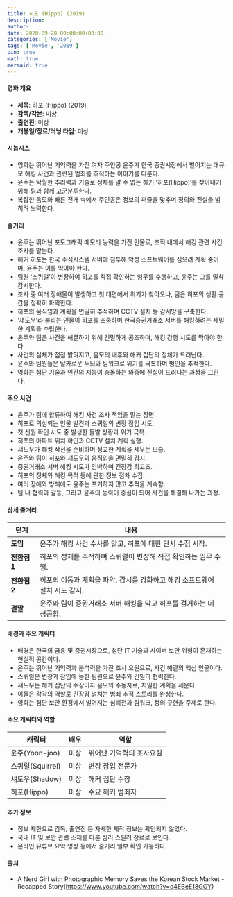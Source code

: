 ```yaml
---
title: 히포 (Hippo) (2019)
description: 
author: 
date: 2020-09-28 00:00:00+00:00
categories: ['Movie']
tags: ['Movie', '2019']
pin: true
math: true
mermaid: true
---
```

#### 영화 개요

- **제목**: 히포 (Hippo) (2019)  
- **감독/각본**: 미상  
- **출연진**: 미상  
- **개봉일/장르/러닝 타임**: 미상  

#### 시놉시스

- 영화는 뛰어난 기억력을 가진 여자 주인공 윤주가 한국 증권시장에서 벌어지는 대규모 해킹 사건과 관련된 범죄를 추적하는 이야기를 다룬다.  
- 윤주는 탁월한 추리력과 기술로 정체를 알 수 없는 해커 ‘히포(Hippo)’를 찾아내기 위해 팀과 함께 고군분투한다.  
- 복잡한 음모와 빠른 전개 속에서 주인공은 정보의 퍼즐을 맞추며 정의와 진실을 밝히려 노력한다.  

#### 줄거리

- 윤주는 뛰어난 포토그래픽 메모리 능력을 가진 인물로, 조직 내에서 해킹 관련 사건 조사를 맡는다.  
- 해커 히포는 한국 주식시스템 서버에 침투해 악성 소프트웨어를 심으려 계획 중이며, 윤주는 이를 막아야 한다.  
- 팀원 ‘스퀴럴’이 변장하여 히포를 직접 확인하는 임무를 수행하고, 윤주는 그를 밀착 감시한다.  
- 조사 중 여러 장애물이 발생하고 첫 대면에서 위기가 찾아오나, 팀은 히포의 생활 공간을 정확히 파악한다.  
- 히포의 움직임과 계획을 면밀히 추적하며 CCTV 설치 등 감시망을 구축한다.  
- ‘섀도우’라 불리는 인물이 히포를 조종하며 한국증권거래소 서버를 해킹하려는 세밀한 계획을 수립한다.  
- 윤주와 팀은 사건을 해결하기 위해 긴밀하게 공조하며, 해킹 강행 시도를 막아야 한다.  
- 사건의 실체가 점점 밝혀지고, 음모의 배후와 해커 집단의 정체가 드러난다.  
- 윤주와 팀원들은 날카로운 두뇌와 팀워크로 위기를 극복하며 범인을 추적한다.  
- 영화는 첨단 기술과 인간의 지능이 충돌하는 와중에 진실이 드러나는 과정을 그린다.  

#### 주요 사건

- 윤주가 팀에 합류하여 해킹 사건 조사 책임을 맡는 장면.  
- 히포로 의심되는 인물 발견과 스퀴럴의 변장 잠입 시도.  
- 첫 신원 확인 시도 중 발생한 돌발 상황과 위기 극복.  
- 히포의 아파트 위치 확인과 CCTV 설치 계획 실행.  
- 섀도우가 해킹 작전을 준비하며 정교한 계획을 세우는 모습.  
- 윤주와 팀이 히포와 섀도우의 움직임을 면밀히 감시.  
- 증권거래소 서버 해킹 시도가 임박하며 긴장감 최고조.  
- 히포의 정체와 해킹 목적 등에 관한 정보 점차 수집.  
- 여러 장애와 방해에도 윤주는 포기하지 않고 추적을 계속함.  
- 팀 내 협력과 갈등, 그리고 윤주의 능력이 중심이 되어 사건을 해결해 나가는 과정.  

#### 상세 줄거리

| **단계** | **내용**                                         |
|----------|------------------------------------------------|
| **도입** | 윤주가 해킹 사건 수사를 맡고, 히포에 대한 단서 수집 시작.          |
| **전환점 1** | 히포의 정체를 추적하며 스퀴럴이 변장해 직접 확인하는 임무 수행.             |
| **전환점 2** | 히포의 이동과 계획을 파악, 감시를 강화하고 해킹 소프트웨어 설치 시도 감지.    |
| **결말** | 윤주와 팀이 증권거래소 서버 해킹을 막고 히포를 검거하는 데 성공함.           |

#### 배경과 주요 캐릭터

- 배경은 한국의 금융 및 증권시장으로, 첨단 IT 기술과 사이버 보안 위험이 혼재하는 현실적 공간이다.  
- 윤주는 뛰어난 기억력과 분석력을 가진 조사 요원으로, 사건 해결의 핵심 인물이다.  
- 스퀴럴은 변장과 잠입에 능한 팀원으로 윤주와 긴밀히 협력한다.  
- 섀도우는 해커 집단의 수장이자 음모의 주동자로, 치밀한 계획을 세운다.  
- 이들은 각각의 역할로 긴장감 넘치는 범죄 추적 스토리를 완성한다.  
- 영화는 첨단 보안 환경에서 벌어지는 심리전과 팀워크, 정의 구현을 주제로 한다.  

#### 주요 캐릭터와 역할

| **캐릭터** | **배우** | **역할**       |
|------------|----------|----------------|
| 윤주(Yoon-joo) | 미상     | 뛰어난 기억력의 조사요원 |
| 스퀴럴(Squirrel) | 미상     | 변장 잠입 전문가      |
| 섀도우(Shadow)  | 미상     | 해커 집단 수장       |
| 히포(Hippo)   | 미상     | 주요 해커 범죄자     |

#### 추가 정보

- 정보 제한으로 감독, 출연진 등 자세한 제작 정보는 확인되지 않았다.  
- 국내 IT 및 보안 관련 소재를 다룬 심리 스릴러 장르로 보인다.  
- 온라인 유튜브 요약 영상 등에서 줄거리 일부 확인 가능하다.  

#### 출처

- A Nerd Girl with Photographic Memory Saves the Korean Stock Market - Recapped Story(https://www.youtube.com/watch?v=o4EBeE18GGY)

